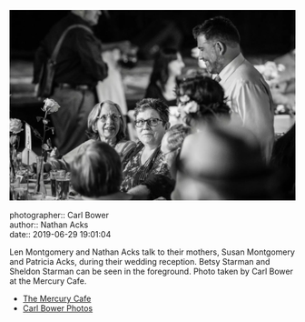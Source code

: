 ![Len Montgomery and Nathan Acks talk to their mothers](assets/2019-06-29-set-3-the-reception-46.webp)

photographer:: Carl Bower  
author:: Nathan Acks  
date:: 2019-06-29 19:01:04

Len Montgomery and Nathan Acks talk to their mothers, Susan Montgomery and Patricia Acks, during their wedding reception. Betsy Starman and Sheldon Starman can be seen in the foreground. Photo taken by Carl Bower at the Mercury Cafe.

* [The Mercury Cafe](http://mercurycafe.com)
* [Carl Bower Photos](https://carlbowerphotos.com)
